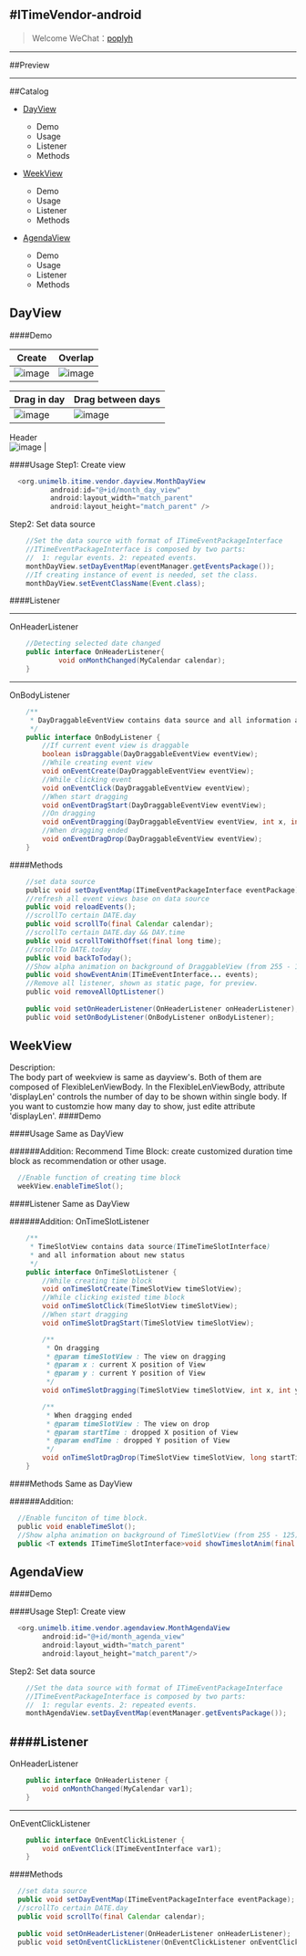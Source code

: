 #ITimeVendor-android
-------------

> Welcome 
  WeChat：[poplyh]()  
---
##Preview

---
##Catalog
  
  * [DayView](#DayView)
    * Demo
    * Usage
    * Listener
    * Methods

  * [WeekView](#WeekView)
    * Demo
    * Usage
    * Listener
    * Methods

  * [AgendaView](#AgendaView)
    * Demo
    * Usage
    * Listener
    * Methods

DayView
------

####Demo

Create  | Overlap
--------- | --------
![image](https://github.com/DavidFancy/CalendarView/blob/master/demo/gif_dayview_create.gif)  | ![image](https://github.com/DavidFancy/CalendarView/blob/master/demo/gif_dayview_overlap.gif)

  
Drag in day  | Drag between days
--------- | --------
![image](https://github.com/DavidFancy/CalendarView/blob/master/demo/gif_dayview_drag.gif)   | ![image](https://github.com/DavidFancy/CalendarView/blob/master/demo/gif_dayview_dragDay.gif) 

Header  
![image](https://github.com/DavidFancy/CalendarView/blob/master/demo/gif_dayview_other.gif)  |
  
####Usage
Step1: Create view
```Java
  <org.unimelb.itime.vendor.dayview.MonthDayView
          android:id="@+id/month_day_view"
          android:layout_width="match_parent"
          android:layout_height="match_parent" />
```
Step2: Set data source
```Java
    //Set the data source with format of ITimeEventPackageInterface
    //ITimeEventPackageInterface is composed by two parts:
    //  1: regular events. 2: repeated events.
    monthDayView.setDayEventMap(eventManager.getEventsPackage());
    //If creating instance of event is needed, set the class.
    monthDayView.setEventClassName(Event.class);
```
####Listener

-----------
OnHeaderListener
```Java
    //Detecting selected date changed
    public interface OnHeaderListener{
            void onMonthChanged(MyCalendar calendar);
    }
```

-----------
OnBodyListener
```Java
    /**
     * DayDraggableEventView contains data source and all information about new status
     */
    public interface OnBodyListener {
        //If current event view is draggable
        boolean isDraggable(DayDraggableEventView eventView);
        //While creating event view
        void onEventCreate(DayDraggableEventView eventView);
        //While clicking event
        void onEventClick(DayDraggableEventView eventView);
        //When start dragging
        void onEventDragStart(DayDraggableEventView eventView);
        //On dragging
        void onEventDragging(DayDraggableEventView eventView, int x, int y);
        //When dragging ended
        void onEventDragDrop(DayDraggableEventView eventView);
    }
```
####Methods
```Java
    //set data source
    public void setDayEventMap(ITimeEventPackageInterface eventPackage);
    //refresh all event views base on data source
    public void reloadEvents();
    //scrollTo certain DATE.day
    public void scrollTo(final Calendar calendar);
    //scrollTo certain DATE.day && DAY.time
    public void scrollToWithOffset(final long time);
    //scrollTo DATE.today
    public void backToToday();
    //Show alpha animation on background of DraggableView (from 255 - 125).
    public void showEventAnim(ITimeEventInterface... events);
    //Remove all listener, shown as static page, for preview.
    public void removeAllOptListener()
    
    public void setOnHeaderListener(OnHeaderListener onHeaderListener);
    public void setOnBodyListener(OnBodyListener onBodyListener);
```
WeekView
------
Description: <br>
The body part of weekview is same as dayview's. Both of them are composed of FlexibleLenViewBody.
In the FlexibleLenViewBody, attribute 'displayLen' controls the number of day to be shown within single body.
If you want to customzie how many day to show, just edite attribute 'displayLen'.
####Demo

####Usage
Same as DayView<br>
  
######Addition:
  Recommend Time Block: create customized duration time block as recommendation or other usage.
```Java
  //Enable function of creating time block
  weekView.enableTimeSlot();
```
####Listener
Same as DayView<br>
  
######Addition:
OnTimeSlotListener
```Java
    /**
     * TimeSlotView contains data source(ITimeTimeSlotInterface)
     * and all information about new status
     */
    public interface OnTimeSlotListener {
        //While creating time block
        void onTimeSlotCreate(TimeSlotView timeSlotView);
        //While clicking existed time block
        void onTimeSlotClick(TimeSlotView timeSlotView);
        //When start dragging
        void onTimeSlotDragStart(TimeSlotView timeSlotView);

        /**
         * On dragging
         * @param timeSlotView : The view on dragging
         * @param x : current X position of View
         * @param y : current Y position of View
         */
        void onTimeSlotDragging(TimeSlotView timeSlotView, int x, int y);

        /**
         * When dragging ended
         * @param timeSlotView : The view on drop
         * @param startTime : dropped X position of View
         * @param endTime : dropped Y position of View
         */
        void onTimeSlotDragDrop(TimeSlotView timeSlotView, long startTime, long endTime);
    }
```
####Methods
Same as DayView<br>

######Addition:
```Java
  //Enable funciton of time block.
  public void enableTimeSlot();
  //Show alpha animation on background of TimeSlotView (from 255 - 125).
  public <T extends ITimeTimeSlotInterface>void showTimeslotAnim(final T ... timeslots);
```

AgendaView
------

####Demo

####Usage
Step1: Create view
```Java
  <org.unimelb.itime.vendor.agendaview.MonthAgendaView
        android:id="@+id/month_agenda_view"
        android:layout_width="match_parent"
        android:layout_height="match_parent"/>
```
Step2: Set data source
```Java
    //Set the data source with format of ITimeEventPackageInterface
    //ITimeEventPackageInterface is composed by two parts:
    //  1: regular events. 2: repeated events.
    monthAgendaView.setDayEventMap(eventManager.getEventsPackage());
```
####Listener
-----------
OnHeaderListener
```Java
    public interface OnHeaderListener {
        void onMonthChanged(MyCalendar var1);
    }
```
-----------
OnEventClickListener
```Java
    public interface OnEventClickListener {
        void onEventClick(ITimeEventInterface var1);
    }
```
####Methods
```Java
  //set data source
  public void setDayEventMap(ITimeEventPackageInterface eventPackage);
  //scrollTo certain DATE.day
  public void scrollTo(final Calendar calendar);
  
  public void setOnHeaderListener(OnHeaderListener onHeaderListener);
  public void setOnEventClickListener(OnEventClickListener onEventClickListener);
```
